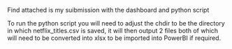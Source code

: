 Find attached is my suibmission with the dashboard and python script

To run the python script you will need to adjust the chdir to be the directory in which netflix_titles.csv is saved, it will then output 2 files both of which will need to be converted into xlsx to be imported into PowerBI if required. 
